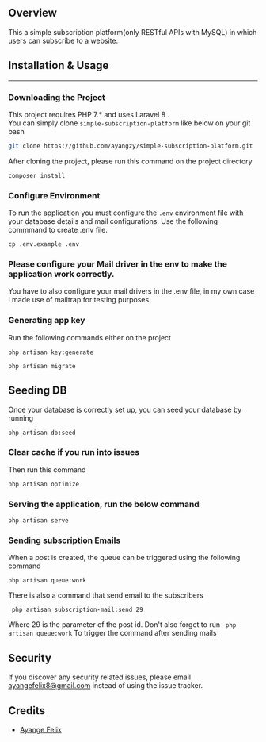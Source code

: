 
## Overview 

This a simple subscription platform(only RESTful APIs with MySQL) in which users can subscribe to a website.
## Installation & Usage
<hr/>

### Downloading the Project


This project requires PHP 7.* and uses Laravel 8
.  
You can simply clone  ``simple-subscription-platform`` like below on your git bash

``` bash
git clone https://github.com/ayangzy/simple-subscription-platform.git
```
After cloning the project, please run this command on the project directory
```
composer install
```
### Configure Environment
To run the application you must configure the ```.env``` environment file with your database details and mail configurations. Use the following commmand to create .env file. 
```
cp .env.example .env

```

### Please configure your Mail driver in the env to make the application work correctly.
You have to also configure your mail drivers in the .env file, in my own case i made use of mailtrap for testing purposes.

### Generating app key
Run the following commands either on the project 
```
php artisan key:generate
```

```
php artisan migrate
```

## Seeding DB
Once your database is correctly set up, you can seed your database by running
```
php artisan db:seed
```
### Clear cache if you run into issues
 
Then run this command 
``` 
php artisan optimize

```
### Serving the application, run the below command
``` 
php artisan serve
```
 ### Sending subscription Emails
 When a post is created, the queue can be triggered using the following command

 ``` 
 php artisan queue:work
```

There is also a command that  send email to the subscribers
``` 
 php artisan subscription-mail:send 29
```
Where 29 is the parameter of the post id. Don't also forget to run ``` php artisan queue:work```
To trigger the command after sending mails


## Security

If you discover any security related issues, please email ayangefelix8@gmail.com instead of using the issue tracker.

## Credits

- [Ayange Felix](https://github.com/ayangzy)


